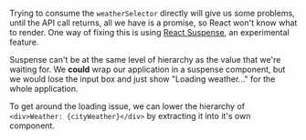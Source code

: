 <TimeStamp start="1:05" end="1:35">

Trying to consume the `weatherSelector` directly will give us some problems, until the API call returns, all we have is a promise, so React won't know what to render. One way of fixing this is using [React Suspense](https://reactjs.org/docs/concurrent-mode-suspense.html), an experimental feature.

</Timestamp>

<TimeStamp start="2:00" end="2:15">

Suspense can't be at the same level of hierarchy as the value that we're waiting for. We **could** wrap our application in a suspense component, but we would lose the input box and just show "Loading weather..." for the whole application. 

</TimeStamp>

<TimeStamp start="2:25" end="2:35">

To get around the loading issue, we can lower the hierarchy of `<div>Weather: {cityWeather}</div>` by extracting it into it's own component. 

</TimeStamp>

